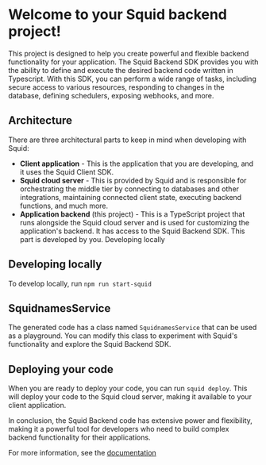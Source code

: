 # Welcome to your Squid backend project!

This project is designed to help you create powerful and flexible backend functionality for your application. The Squid
Backend SDK provides you with the ability to define and execute the desired backend code written in Typescript. With
this SDK, you can perform a wide range of tasks, including secure access to various resources, responding to changes in
the database, defining schedulers, exposing webhooks, and more.

## Architecture

There are three architectural parts to keep in mind when developing with Squid:

* **Client application** - This is the application that you are developing, and it uses the Squid Client SDK.
* **Squid cloud server** - This is provided by Squid and is responsible for orchestrating the middle tier by connecting
  to databases and other integrations, maintaining connected client state, executing backend functions, and much more.
* **Application backend** (this project) - This is a TypeScript project that runs alongside the Squid cloud server and
  is used for customizing the application's backend. It has access to the Squid Backend SDK. This part is developed by
  you. Developing locally

## Developing locally

To develop locally, run `npm run start-squid`

## SquidnamesService

The generated code has a class named `SquidnamesService` that can be used as a playground. You can modify this class to
experiment with Squid's functionality and explore the Squid Backend SDK.

## Deploying your code

When you are ready to deploy your code, you can run `squid deploy`. This will deploy your code to the Squid cloud
server,
making it available to your client application.

In conclusion, the Squid Backend code has extensive power and flexibility, making it a powerful tool for developers who
need to build complex backend functionality for their applications.

For more information, see the [documentation](https://docs.squid.cloud/docs/backend/)
